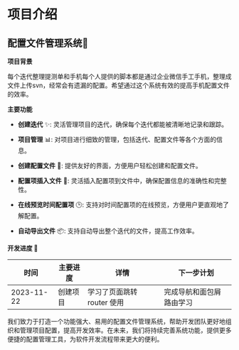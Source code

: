 # 项目介绍

## 配置文件管理系统🚀

**项目背景**

每个迭代整理提测单和手机每个人提供的脚本都是通过企业微信手工手机，整理成文件上传svn，经常会有遗漏的配置。希望通过这个系统有效的提高手机配置文件的效率。

**主要功能**

- **创建迭代** ✨: 灵活管理项目的迭代，确保每个迭代都能被清晰地记录和跟踪。

- **项目管理** 📊: 对项目进行细致的管理，包括迭代、配置文件等各个方面的信息。

- **创建配置文件** 📄: 提供友好的界面，方便用户轻松创建和配置文件。

- **配置项插入文件** 📝: 灵活插入配置项到文件中，确保配置信息的准确性和完整性。

- **在线预览时间配置项** 🕒: 支持对时间配置项的在线预览，方便用户更直观地了解配置。

- **自动导出文件** 📦: 支持自动导出整个迭代的文件，提高工作效率。

**开发进度 🚧**

| 时间       | 主要进度     | 详情                         | 下一步计划                 |
| ---------- | ------------ | ---------------------------- | -------------------------- |
| 2023-11-22 | 创建项目      | 学习了页面跳转 router 使用    | 完成导航和面包屑路由学习    |

我们致力于打造一个功能强大、易用的配置文件管理系统，帮助开发团队更好地组织和管理项目配置，提高开发效率。在未来，我们将持续完善系统功能，提供更多便捷的配置管理工具，为软件开发流程带来更大的便利。



